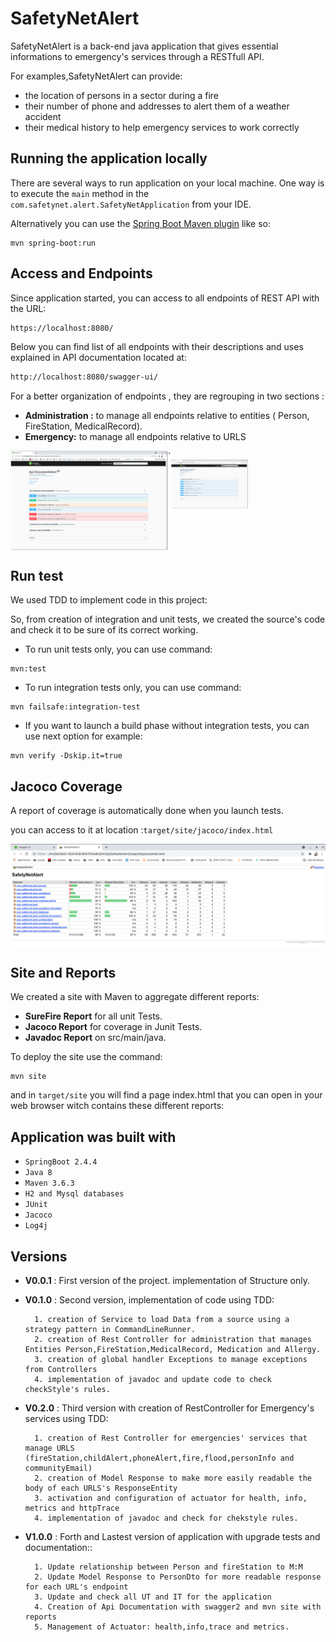 # SafetyNetAlert

SafetyNetAlert is a back-end java application that gives essential informations to emergency's services through a RESTfull API.

For examples,SafetyNetAlert can provide:
* the location of persons in a sector during a fire
* their number of phone and addresses to alert them of a weather accident
* their medical history to help emergency services to work correctly

## Running the application locally

There are several ways to run application on your local machine. One way is to execute the `main` method in the `com.safetynet.alert.SafetyNetApplication` from your IDE.

Alternatively you can use the [Spring Boot Maven plugin](https://docs.spring.io/spring-boot/docs/current/reference/html/build-tool-plugins-maven-plugin.html) like so:

```shell
mvn spring-boot:run
```
## Access and Endpoints
Since application started, you can access to all endpoints of REST API with the URL:

```html
https://localhost:8080/
```
Below you can find list of all endpoints with their descriptions and uses explained in API documentation located at:

```html
http://localhost:8080/swagger-ui/
```
For a better organization of endpoints , they are regrouping in two sections :

* **Administration :** to manage all endpoints relative to entities ( Person, FireStation, MedicalRecord).
* **Emergency:** to manage all endpoints relative to URLS 


<div style="display:flex;flex-direction: row;">
<img src="src/main/resources/images/swagger1.png"
     alt="swagger-ui/administration"
     style="margin:auto;width: 50%; " />`
     
<img src="src/main/resources/images/swagger2.png"
     alt="swagger-ui/administration"
    style="margin:auto;width: 50%;" />
</div>

## Run test

We used TDD to implement code in this project:

So, from creation of integration and unit tests, we created the source's code and check it to be sure of its correct working.

* To run unit tests only, you can use command:

```shell
mvn:test
```
* To run integration tests only, you can use command:

```shell
mvn failsafe:integration-test
```
* If you want to launch a build phase without integration tests, you can use next option for example:

```shell
mvn verify -Dskip.it=true
```
## Jacoco Coverage

A report of coverage is automatically done when you launch tests.

you can access to it at location :`target/site/jacoco/index.html`

<div style="display:flex;flex-direction: row;">
<img src="src/main/resources/images/Jacoco.png"
     alt="swagger-ui/administration"
     style="margin:auto;width: 100%; " />
</div>

## Site and Reports

We created a site with Maven to aggregate different reports:


* 	**SureFire Report** for all unit Tests.
* 	**Jacoco Report** for coverage in Junit Tests.
* 	**Javadoc Report** on src/main/java. 


To deploy the site use the command:

```shell
mvn site
```
and in `target/site` you will find a page index.html that you can open in your web browser witch contains these different reports:

## Application was built with

* `SpringBoot 2.4.4`
* `Java 8`
* `Maven 3.6.3`
* `H2 and Mysql databases`
* `JUnit`
* `Jacoco`
* `Log4j`

## Versions

* **V0.0.1**	: 	First version of the project. implementation of Structure only.


* **V0.1.0**	: 	Second version, implementation of code using TDD:


		1. creation of Service to load Data from a source using a strategy pattern in CommandLineRunner.
		2. creation of Rest Controller for administration that manages Entities Person,FireStation,MedicalRecord, Medication and Allergy.
		3. creation of global handler Exceptions to manage exceptions from Controllers 
		4. implementation of javadoc and update code to check checkStyle's rules.
		
* **V0.2.0**	:	Third version with creation of RestController for Emergency's services using TDD:


		1. creation of Rest Controller for emergencies' services that manage URLS (fireStation,childAlert,phoneAlert,fire,flood,personInfo and communityEmail)
		2. creation of Model Response to make more easily readable the body of each URLS's ResponseEntity
		3. activation and configuration of actuator for health, info, metrics and httpTrace
		4. implementation of javadoc and check for chekstyle rules.
		
* **V1.0.0**	:	Forth and Lastest version of application with upgrade tests and documentation::

		1. Update relationship between Person and fireStation to M:M
		2. Update Model Response to PersonDto for more readable response for each URL's endpoint
		3. Update and check all UT and IT for the application
		4. Creation of Api Documentation with swagger2 and mvn site with reports
		5. Management of Actuator: health,info,trace and metrics.
